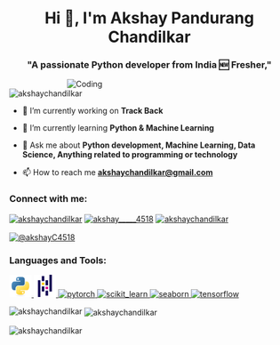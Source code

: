 <h1 align="center">Hi 👋, I'm Akshay Pandurang Chandilkar</h1>
<h3 align="center">"A passionate Python developer from India 🆕 Fresher,"</h3>
<img align="right" alt="Coding" width="400" src="https://www.sarvika.com/wp-content/uploads/2021/03/Backend-Developer-Python-GIF-Dribble.gif">

<p align="left"> <img src="https://komarev.com/ghpvc/?username=akshaychandilkar&label=Profile%20views&color=0e75b6&style=flat" alt="akshaychandilkar" /> </p>

- 🔭 I’m currently working on **Track Back**

- 🌱 I’m currently learning **Python & Machine Learning**

- 💬 Ask me about **Python development, Machine Learning, Data Science, Anything related to programming or technology**

- 📫 How to reach me **akshaychandilkar@gmail.com**

<h3 align="left">Connect with me:</h3>
<p align="left">
<a href="https://linkedin.com/in/akshaychandilkar" target="blank"><img align="center" src="https://raw.githubusercontent.com/rahuldkjain/github-profile-readme-generator/master/src/images/icons/Social/linked-in-alt.svg" alt="akshaychandilkar" height="30" width="40" /></a>
<a href="https://instagram.com/akshay_____4518" target="blank"><img align="center" src="https://raw.githubusercontent.com/rahuldkjain/github-profile-readme-generator/master/src/images/icons/Social/instagram.svg" alt="akshay_____4518" height="30" width="40" /></a>
<a href="https://www.youtube.com/c/akshaychandilkar" target="blank"><img align="center" src="https://raw.githubusercontent.com/rahuldkjain/github-profile-readme-generator/master/src/images/icons/Social/youtube.svg" alt="akshaychandilkar" height="30" width="40" /></a>
</p> <a href="https://Twitter.com/in/@akshayC4518" target="blank"><img align="center" src="https://raw.githubusercontent.com/rahuldkjain/github-profile-readme-generator/master/src/images/icons/Social/linked-in-alt.svg" alt="@akshayC4518" height="30" width="40" /></a>

<h3 align="left">Languages and Tools:</h3>
<a href="https://www.python.org" target="_blank" rel="noreferrer"> 
<img src="https://raw.githubusercontent.com/devicons/devicon/master/icons/python/python-original.svg" alt="python" width="40" height="40"/> </a>
</a> <a href="https://pandas.pydata.org/" target="_blank" rel="noreferrer"> 
<img src="https://raw.githubusercontent.com/devicons/devicon/2ae2a900d2f041da66e950e4d48052658d850630/icons/pandas/pandas-original.svg" alt="pandas" width="40" height="40"/> </a> <a href="https://pytorch.org/" target="_blank" rel="noreferrer"> <img src="https://www.vectorlogo.zone/logos/pytorch/pytorch-icon.svg" alt="pytorch" width="40" height="40"/> </a> <a href="https://scikit-learn.org/" target="_blank" rel="noreferrer"> <img src="https://upload.wikimedia.org/wikipedia/commons/0/05/Scikit_learn_logo_small.svg" alt="scikit_learn" width="40" height="40"/> </a> <a href="https://seaborn.pydata.org/" target="_blank" rel="noreferrer"> <img src="https://seaborn.pydata.org/_images/logo-mark-lightbg.svg" alt="seaborn" width="40" height="40"/> </a> <a href="https://www.tensorflow.org" target="_blank" rel="noreferrer"> <img src="https://www.vectorlogo.zone/logos/tensorflow/tensorflow-icon.svg" alt="tensorflow" width="40" height="40"/> </a> </p>

<p><img align="left" src="https://github-readme-stats.vercel.app/api/top-langs?username=akshaychandilkar&show_icons=true&locale=en&layout=compact" alt="akshaychandilkar" /></p>

<p>&nbsp;<img align="center" src="https://github-readme-stats.vercel.app/api?username=akshaychandilkar&show_icons=true&locale=en" alt="akshaychandilkar" /></p>

<p><img align="center" src="https://github-readme-streak-stats.herokuapp.com/?user=akshaychandilkar&" alt="akshaychandilkar" /></p>
